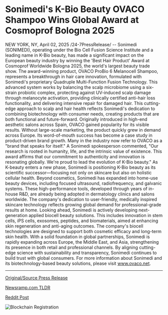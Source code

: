 # Sonimedi's K-Bio Beauty OVACO Shampoo Wins Global Award at Cosmoprof Bologna 2025

NEW YORK, NY, April 02, 2025 /24-7PressRelease/ -- Sonimedi (SONIMEDI), operating under the Bio Cell Fusion Science Institute and a leading name in K-Bio beauty, has made a significant impact on the European beauty industry by winning the 'Best Hair Product' Award at Cosmoprof Worldwide Bologna 2025, the world's largest beauty trade show.  The award-winning product, OVACO ProBio 6 Melanocell Shampoo, represents a breakthrough in hair care innovation, formulated with Sonimedi's proprietary Quadruple Multi-Function Fusion Technology. This advanced system works by balancing the scalp microbiome using a six-strain probiotic complex, protecting against UV-induced scalp damage through melanocyte activation, providing clinically certified anti-hair loss functionality, and delivering intensive repair for damaged hair.  This cutting-edge approach to scalp and hair health reflects Sonimedi's dedication to combining biotechnology with consumer needs, creating products that are both functional and future-forward.  Originally introduced in high-end aesthetic salons across Spain, OVACO gained popularity for its visible results. Without large-scale marketing, the product quickly grew in demand across Europe. Its word-of-mouth success has become a case study in product-driven brand growth. Many in the industry now refer to OVACO as a "brand that speaks for itself."  A Sonimedi spokesperson commented, "Our research is rooted in humanity, life, and the intrinsic value of existence. This award affirms that our commitment to authenticity and innovation is resonating globally. We're proud to lead the evolution of K-Bio beauty."  As K-beauty enters a new phase, Sonimedi is positioning K-Bio beauty as its scientific successor—focusing not only on skincare but also on holistic cellular health.  Beyond cosmetics, Sonimedi has expanded into home-use beauty devices, including focused ultrasound, radiofrequency, and galvanic systems. These high-performance tools, developed through years of in-house R&D, are already being adopted in dermatology clinics and salons worldwide.  The company's dedication to user-friendly, medically inspired skincare technology reflects growing global demand for professional-grade results at home.  Looking ahead, Sonimedi is actively developing next-generation applied biocell beauty solutions. This includes innovation in stem cells, iPS cells, exosomes, peptides, and biomaterials, aimed at enhancing skin regeneration and anti-aging outcomes. The company's biocell technologies are designed to support both cosmetic efficacy and long-term skin health.  With a solid foundation in global partnerships, Sonimedi is rapidly expanding across Europe, the Middle East, and Asia, strengthening its presence in both retail and professional channels.  By aligning cutting-edge science with sustainability and transparency, Sonimedi continues to build trust with global consumers. For more information about Sonimedi and its biotechnology-based beauty solutions, please visit www.ovaco.net. 

---

[Original/Source Press Release](https://www.24-7pressrelease.com/press-release/521285/sonimedis-k-bio-beauty-ovaco-shampoo-wins-global-award-at-cosmoprof-bologna-2025)
                    

[Newsramp.com TLDR](https://newsramp.com/curated-news/sonimedi-wins-best-hair-product-award-at-cosmoprof-worldwide-bologna-2025/082b7c7ee42bb4b782e7b41b36c266d9) 

 



[Reddit Post](https://www.reddit.com/r/Lifestyle_Culture/comments/1jpisc3/sonimedi_wins_best_hair_product_award_at/) 



![Blockchain Registration](https://cdn.newsramp.app/24-7PressRelease/qrcode/254/2/gainWHkZ.webp)